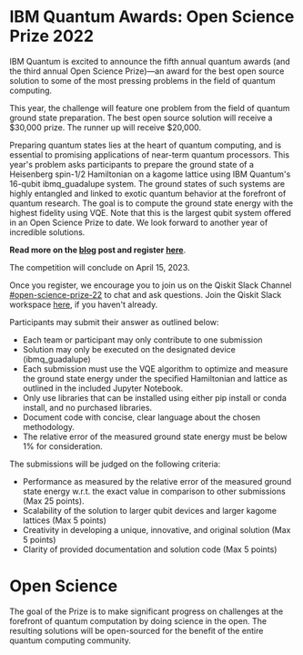 # IBM Quantum Awards: Open Science Prize 2022

IBM Quantum is excited to announce the fifth annual quantum awards (and the third annual Open Science Prize)—an award for the best open source solution to some of the most pressing problems in the field of quantum computing. 

This year, the challenge will feature one problem from the field of quantum ground state preparation. The best open source solution will receive a \$30,000 prize. The runner up will receive \$20,000. 

Preparing quantum states lies at the heart of quantum computing, and is essential to promising applications of near-term quantum processors. This year's problem asks participants to prepare the ground state of a Heisenberg spin-1/2 Hamiltonian on a kagome lattice using IBM Quantum's 16-qubit ibmq_guadalupe system. The ground states of such systems are highly entangled and linked to exotic quantum behavior at the forefront of quantum research. The goal is to compute the ground state energy with the highest fidelity using VQE. Note that this is the largest qubit system offered in an Open Science Prize to date. We look forward to another year of incredible solutions.

**Read more on the [blog](https://research.ibm.com/blog/ibm-quantum-open-science-prize-2022) post and register [here](https://ibmquantumawards.bemyapp.com/#/event)**.

The competition will conclude on April 15, 2023. 

Once you register, we encourage you to join us on the Qiskit Slack Channel [#open-science-prize-22](https://qiskit.slack.com/archives/C04BF2X563C) to chat and ask questions. Join the Qiskit Slack workspace [here](https://ibm.co/joinqiskitslack), if you haven't already.

Participants may submit their answer as outlined below:

- Each team or participant may only contribute to one submission
- Solution may only be executed on the designated device (ibmq_guadalupe)
- Each submission must use the VQE algorithm to optimize and measure the ground state energy under the specified Hamiltonian and lattice as outlined in the included Jupyter Notebook.
- Only use libraries that can be installed using either pip install or conda install, and no purchased libraries.
- Document code with concise, clear language about the chosen methodology.
- The relative error of the measured ground state energy must be below 1% for consideration.

The submissions will be judged on the following criteria:

- Performance as measured by the relative error of the measured ground state energy w.r.t. the exact value in comparison to other submissions (Max 25 points).
- Scalability of the solution to larger qubit devices and larger kagome lattices (Max 5 points)
- Creativity in developing a unique, innovative, and original solution (Max 5 points)
- Clarity of provided documentation and solution code (Max 5 points)

# Open Science
The goal of the Prize is to make significant progress on challenges at the forefront of quantum computation by doing science in the open. The resulting solutions will be open-sourced for the benefit of the entire quantum computing community.
